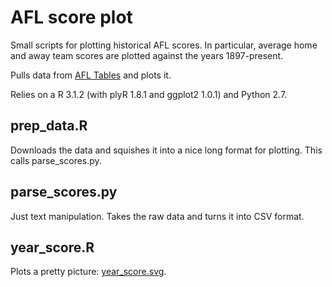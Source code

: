 AFL score plot
==============

Small scripts for plotting historical AFL scores. In particular, average home and away team scores are plotted against the years 1897-present.

Pulls data from [AFL Tables](http://afltables.com/afl/afl_index.html) and plots it.

Relies on a R 3.1.2 (with plyR 1.8.1 and ggplot2 1.0.1) and Python 2.7.

## prep_data.R

Downloads the data and squishes it into a nice long format for plotting. This calls parse_scores.py.

## parse_scores.py

Just text manipulation. Takes the raw data and turns it into CSV format.

## year_score.R

Plots a pretty picture: [year_score.svg](https://github.com/smcateer/afl_score_plot/blob/master/year_score.svg).
